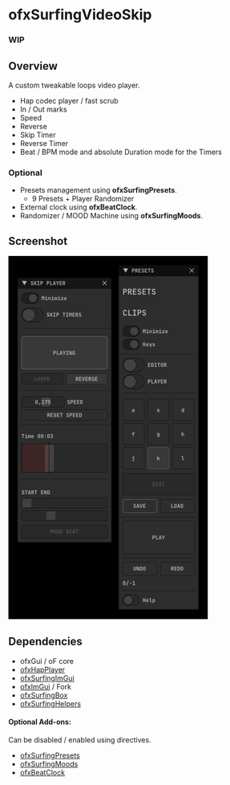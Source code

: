 # ofxSurfingVideoSkip

### **WIP**

## Overview
A custom tweakable loops video player.  

- Hap codec player / fast scrub
- In / Out marks
- Speed
- Reverse
- Skip Timer
- Reverse Timer
- Beat / BPM mode and absolute Duration mode for the Timers  

### Optional
- Presets management using **ofxSurfingPresets**.
  - 9 Presets + Player Randomizer
- External clock using **ofxBeatClock**.
- Randomizer / MOOD Machine using **ofxSurfingMoods**.

## Screenshot
![](readme_images/Capture.PNG)

## Dependencies
- ofxGui / oF core
- [ofxHapPlayer](https://github.com/bangnoise/ofxHapPlayer)
- [ofxSurfingImGui](https://github.com/moebiussurfing/ofxSurfingImGui)
- [ofxImGui](https://github.com/Daandelange/ofxImGui/) / Fork
- [ofxSurfingBox](https://github.com/moebiussurfing/ofxSurfingBox)
- [ofxSurfingHelpers](https://github.com/moebiussurfing/ofxSurfingHelpers)

#### Optional Add-ons:
Can be disabled / enabled using directives.  
- [ofxSurfingPresets](https://github.com/moebiussurfing/ofxSurfingPresets)
- [ofxSurfingMoods](https://github.com/moebiussurfing/ofxSurfingMoods)
- [ofxBeatClock](https://github.com/moebiussurfing/ofxBeatClock)
